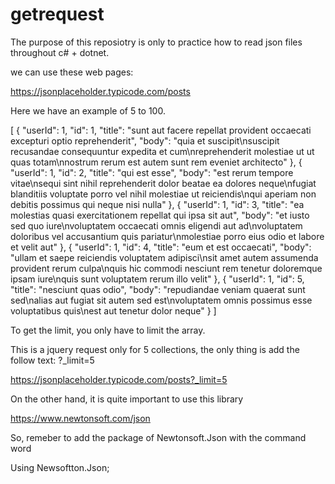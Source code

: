 # getrequest

The purpose of this reposiotry is only to practice how to read json files throughout c# + dotnet.

we can use these web pages: 

https://jsonplaceholder.typicode.com/posts

Here we have an example of 5 to 100.

[
  {
    "userId": 1,
    "id": 1,
    "title": "sunt aut facere repellat provident occaecati excepturi optio reprehenderit",
    "body": "quia et suscipit\nsuscipit recusandae consequuntur expedita et cum\nreprehenderit molestiae ut ut quas totam\nnostrum rerum est autem sunt rem eveniet architecto"
  },
  {
    "userId": 1,
    "id": 2,
    "title": "qui est esse",
    "body": "est rerum tempore vitae\nsequi sint nihil reprehenderit dolor beatae ea dolores neque\nfugiat blanditiis voluptate porro vel nihil molestiae ut reiciendis\nqui aperiam non debitis possimus qui neque nisi nulla"
  },
  {
    "userId": 1,
    "id": 3,
    "title": "ea molestias quasi exercitationem repellat qui ipsa sit aut",
    "body": "et iusto sed quo iure\nvoluptatem occaecati omnis eligendi aut ad\nvoluptatem doloribus vel accusantium quis pariatur\nmolestiae porro eius odio et labore et velit aut"
  },
  {
    "userId": 1,
    "id": 4,
    "title": "eum et est occaecati",
    "body": "ullam et saepe reiciendis voluptatem adipisci\nsit amet autem assumenda provident rerum culpa\nquis hic commodi nesciunt rem tenetur doloremque ipsam iure\nquis sunt voluptatem rerum illo velit"
  },
  {
    "userId": 1,
    "id": 5,
    "title": "nesciunt quas odio",
    "body": "repudiandae veniam quaerat sunt sed\nalias aut fugiat sit autem sed est\nvoluptatem omnis possimus esse voluptatibus quis\nest aut tenetur dolor neque"
  }
]

To get the limit, you only have to limit the array.

This is a jquery request only for 5 collections, the only thing is add the follow text:  ?_limit=5


https://jsonplaceholder.typicode.com/posts?_limit=5


On the other hand, it is quite important to use this library 

https://www.newtonsoft.com/json

So, remeber to add the package of Newtonsoft.Json with the command word

Using Newsoftton.Json;

